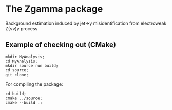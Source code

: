 # The Zgamma package
 Background estimation induced by jet->γ misidentification from electroweak Z(νν̄)γ process

 ## Example of checking out (CMake)

 ```
 mkdir MyAnalysis;
 cd MyAnalysis;
 mkdir source run build;
 cd source;
 git clone;
 ```

 For compiling the package:
 ```
 cd build;
 cmake ../source;
 cmake --build .;
```
